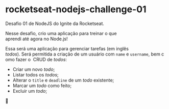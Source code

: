 # rocketseat-nodejs-challenge-01
Desafio 01 de NodeJS do Ignite da Rocketseat.

Nesse desafio, crio uma aplicação para treinar o que aprendi até agora no Node.js!

Essa será uma aplicação para gerenciar tarefas (em inglês *todos*). Será permitida a criação de um usuário com `name` e `username`, bem como fazer o 
CRUD de *todos*:

- Criar um novo *todo*;
- Listar todos os *todos*;
- Alterar o `title` e `deadline` de um *todo* existente;
- Marcar um *todo* como feito;
- Excluir um *todo*;

🚀
